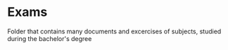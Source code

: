 # Exams

Folder that contains many documents and excercises of subjects, studied during the bachelor's degree
